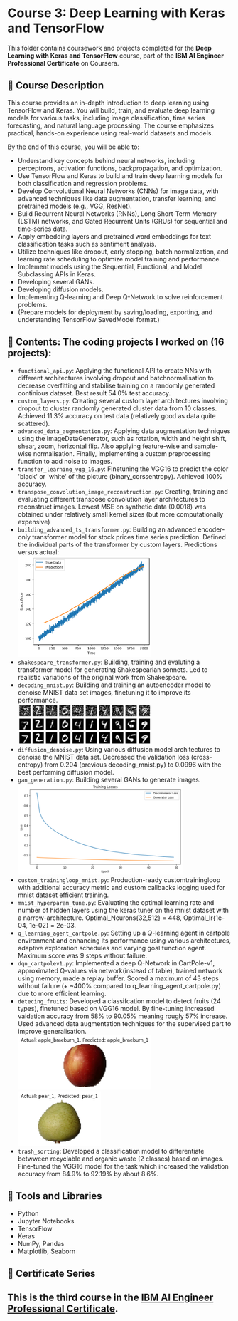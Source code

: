# Course 3: Deep Learning with Keras and TensorFlow

This folder contains coursework and projects completed for the **Deep Learning with Keras and TensorFlow** course, part of the **IBM AI Engineer Professional Certificate** on Coursera.

## 🧠 Course Description

This course provides an in-depth introduction to deep learning using TensorFlow and Keras. You will build, train, and evaluate deep learning models for various tasks, including image classification, time series forecasting, and natural language processing. The course emphasizes practical, hands-on experience using real-world datasets and models.

By the end of this course, you will be able to:

- Understand key concepts behind neural networks, including perceptrons, activation functions, backpropagation, and optimization.
- Use TensorFlow and Keras to build and train deep learning models for both classification and regression problems.
- Develop Convolutional Neural Networks (CNNs) for image data, with advanced techniques like data augmentation, transfer learning, and pretrained models (e.g., VGG, ResNet).
- Build Recurrent Neural Networks (RNNs), Long Short-Term Memory (LSTM) networks, and Gated Recurrent Units (GRUs) for sequential and time-series data.
- Apply embedding layers and pretrained word embeddings for text classification tasks such as sentiment analysis.
- Utilize techniques like dropout, early stopping, batch normalization, and learning rate scheduling to optimize model training and performance.
- Implement models using the Sequential, Functional, and Model Subclassing APIs in Keras.
- Developing several GANs.
- Developing diffusion models.
- Implementing Q-learning and Deep Q-Network to solve reinforcement problems.
- (Prepare models for deployment by saving/loading, exporting, and understanding TensorFlow SavedModel format.)

## 📂 Contents: The coding projects I worked on (16 projects):

- `functional_api.py`: Applying the functional API to create NNs with different architectures involving dropout and batchnormalisation to decrease overfitting and stabilise training on a randomly generated continious dataset. Best result 54.0% test accuracy.
- `custom_layers.py`: Creating several custom layer architectures involving dropout to cluster randomly generated cluster data from 10 classes. Achieved 11.3% accuracy on test data (relatively good as data quite scattered).
- `advanced_data_augmentation.py`: Applying data augmentation techniques using the ImageDataGenerator, such as rotation, width and height shift, shear, zoom, horizontal flip. Also applying feature-wise and sample-wise normalisation.
   Finally, implementing a custom preprocessing function to add noise to images.
- `transfer_learning_vgg_16.py`: Finetuning the VGG16 to predict the color 'black' or 'white' of the picture (binary_corssentropy). Achieved 100% accuracy.
- `transpose_convolution_image_reconstruction.py`: Creating, training and evaluating different transpose convolution layer architectures to reconstruct images. Lowest MSE on synthetic data (0.0018) was obtained under relatively small kernel sizes (but more computationally expensive)
- `building_advanced_ts_transformer.py`: Building an advanced encoder-only transformer model for stock prices time series prediction. Defined the individual parts of the transformer by custom layers. Predictions versus actual:<br>
  <img src="images/stock_forecast_transformer.png" alt="Stock Price Versus Actual" width="300"/>
- `shakespeare_transformer.py`: Building, training and evaluting a transformer model for generating Shakespearian sonnets. Led to realistic variations of the original work from Shakespeare.
- `decoding_mnist.py`: Building and training an autoencoder model to denoise MNIST data set images, finetuning it to improve its performance.<br>
  <img src="images/mnist_reconstruction.jpg" alt="Denoising Images" width="300"/>
- `diffusion_denoise.py`: Using various diffusion model architectures to denoise the MNIST data set. Decreased the validation loss (cross-entropy) from 0.204 (previous decoding_mnist.py) to 0.0996 with the best performing diffusion model.
- `gan_generation.py`: Building several GANs to generate images.<br>
  <img src="images/gan_train.png" alt="Denoising Images" width="370"/>
- `custom_trainingloop_mnist.py`: Production-ready customtrainingloop with additional accuracy metric and custom callbacks logging used for mnist dataset efficient training.
- `mnist_hyperparam_tune.py`: Evaluating the optimal learning rate and number of hidden layers using the keras tuner on the mnist dataset with a narrow-architecture. Optimal_Neurons{32,512} = 448, Optimal_lr{1e-04, 1e-02} = 2e-03.
- `q_learning_agent_cartpole.py`: Setting up a Q-learning agent in cartpole environment and enhancing its performance using various architectures, adaptive exploration schedules and varying goal function agent. Maximum score was 9 steps without failure.
- `dqn_cartpolev1.py`: Implemented a deep Q-Network in CartPole-v1, approximated Q-values via network(instead of table), trained network using memory, made a replay buffer. Scored a maximum of 43 steps without failure (+ ~400% compared to q_learning_agent_cartpole.py) due to more efficient learning.
- `detecing_fruits`: Developed a classifcation model to detect fruits (24 types), finetuned based on VGG16 model. By fine-tuning increased vaidation accuracy from 58% to 90.05% meaning rougly 57% increase. Used advanced data augmentation techniques for the supervised part to improve generalisation. <br>
<img src="images/fruits.png" alt="24 fruits" width="300"/><img src="images/fruit2.png" alt="24 fruits" width="186"/>
- `trash_sorting`: Developed a classification model to differentiate betwween recyclable and organic waste (2 classes) based on images. Fine-tuned the VGG16 model for the task which increased the validation accuracy from 84.9% to 92.19% by about 8.6%.

## 🔧 Tools and Libraries

- Python  
- Jupyter Notebooks  
- TensorFlow  
- Keras  
- NumPy, Pandas  
- Matplotlib, Seaborn  

## 📌 Certificate Series

This is the **third course** in the [IBM AI Engineer Professional Certificate](https://www.coursera.org/professional-certificates/ai-engineer).
---

